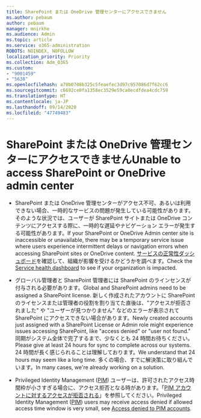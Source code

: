 ```yaml
---
title: SharePoint または OneDrive 管理センターにアクセスできません
ms.author: pebaum
author: pebaum
manager: mnirkhe
ms.audience: Admin
ms.topic: article
ms.service: o365-administration
ROBOTS: NOINDEX, NOFOLLOW
localization_priority: Priority
ms.collection: Adm_O365
ms.custom:
- "9001459"
- "5638"
ms.openlocfilehash: a70b0708b325c5feaefec3d97c957086d7f62cc6
ms.sourcegitcommit: c6692ce0fa1358ec3529e59ca0ecdfdea4cdc759
ms.translationtype: HT
ms.contentlocale: ja-JP
ms.lasthandoff: 09/14/2020
ms.locfileid: "47749483"
---
```

# <a name="unable-to-access-sharepoint-or-onedrive-admin-center"></a><span data-ttu-id="5306a-102">SharePoint または OneDrive 管理センターにアクセスできません</span><span class="sxs-lookup"><span data-stu-id="5306a-102">Unable to access SharePoint or OneDrive admin center</span></span>

- <span data-ttu-id="5306a-103">SharePoint または OneDrive 管理センターがアクセス不可、あるいは利用できない場合、一時的なサービスの問題が発生している可能性があります。そのような状況では、ユーザーが SharePoint サイトまたは OneDrive コンテンツにアクセスする際に、一時的な遅延やナビゲーション エラーが発生する可能性があります。</span><span class="sxs-lookup"><span data-stu-id="5306a-103">If your SharePoint or OneDrive Admin center site is inaccessible or unavailable, there may be a temporary service issue where users experience intermittent delays or navigation errors when accessing SharePoint sites or OneDrive content.</span></span> <span data-ttu-id="5306a-104">[サービスの正常性ダッシュボード](https://admin.microsoft.com/AdminPortal/Home#/servicehealth)を確認して、組織が影響を受けるかどうかを調べます。</span><span class="sxs-lookup"><span data-stu-id="5306a-104">Check the [Service health dashboard](https://admin.microsoft.com/AdminPortal/Home#/servicehealth) to see if your organization is impacted.</span></span>

- <span data-ttu-id="5306a-105">グローバル管理者と SharePoint 管理者には SharePoint のラインセンスが付与される必要があります。</span><span class="sxs-lookup"><span data-stu-id="5306a-105">Global and SharePoint admins need to be assigned a SharePoint license.</span></span> <span data-ttu-id="5306a-106">新しく作成されたアカウントに SharePoint のライセンスまたは管理者の役割を割り当てた直後は、"アクセスが拒否されました" や "ユーザーが見つかりません" などのエラーが表示されて SharePoint にアクセスできない場合があります。</span><span class="sxs-lookup"><span data-stu-id="5306a-106">Newly created accounts just assigned with a SharePoint License or Admin role might experience issues accessing SharePoint, like "access denied" or "user not found."</span></span> <span data-ttu-id="5306a-107">同期がシステム全体で完了するまで、少なくとも 24 時間お待ちください。</span><span class="sxs-lookup"><span data-stu-id="5306a-107">Please give at least 24 hours for sync to complete across our systems.</span></span> <span data-ttu-id="5306a-108">24 時間が長く感じられることは理解しております。</span><span class="sxs-lookup"><span data-stu-id="5306a-108">We understand that 24 hours may seem like a long time.</span></span> <span data-ttu-id="5306a-109">多くの場合、すでに解決策に取り組んでいます。</span><span class="sxs-lookup"><span data-stu-id="5306a-109">In many cases, we're already working on a solution.</span></span>

- <span data-ttu-id="5306a-110">Privileged Identity Management ([PIM](https://docs.microsoft.com/azure/active-directory/privileged-identity-management/pim-how-to-add-role-to-user?tabs=new)) ユーザーは、許可されたアクセス時間枠が小さすぎる場合に、アクセス拒否となる時があります。「[PIM アカウントに対するアクセスが拒否される](https://docs.microsoft.com/sharepoint/troubleshoot/administration/access-denied-to-pim-user-accounts)」を参照してください。</span><span class="sxs-lookup"><span data-stu-id="5306a-110">Privileged Identity Management ([PIM](https://docs.microsoft.com/azure/active-directory/privileged-identity-management/pim-how-to-add-role-to-user?tabs=new))  users may receive access denied if allowed access time window is very small, see  [Access denied to PIM accounts](https://docs.microsoft.com/sharepoint/troubleshoot/administration/access-denied-to-pim-user-accounts).</span></span>